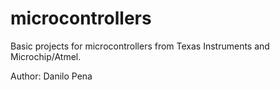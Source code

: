 # microcontrollers

Basic projects for microcontrollers from Texas Instruments and Microchip/Atmel.

Author: Danilo Pena

